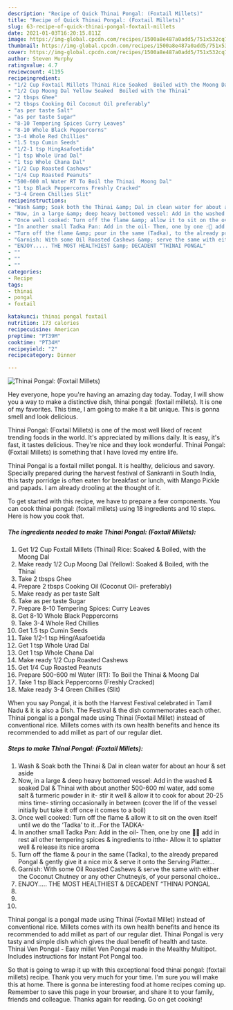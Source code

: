 ```yaml
---
description: "Recipe of Quick Thinai Pongal: (Foxtail Millets)"
title: "Recipe of Quick Thinai Pongal: (Foxtail Millets)"
slug: 63-recipe-of-quick-thinai-pongal-foxtail-millets
date: 2021-01-03T16:20:15.811Z
image: https://img-global.cpcdn.com/recipes/1500a8e487a0add5/751x532cq70/thinai-pongal-foxtail-millets-recipe-main-photo.jpg
thumbnail: https://img-global.cpcdn.com/recipes/1500a8e487a0add5/751x532cq70/thinai-pongal-foxtail-millets-recipe-main-photo.jpg
cover: https://img-global.cpcdn.com/recipes/1500a8e487a0add5/751x532cq70/thinai-pongal-foxtail-millets-recipe-main-photo.jpg
author: Steven Murphy
ratingvalue: 4.7
reviewcount: 41195
recipeingredient:
- "1/2 Cup Foxtail Millets Thinai Rice Soaked  Boiled with the Moong Dal"
- "1/2 Cup Moong Dal Yellow Soaked  Boiled with the Thinai"
- "2 tbsps Ghee"
- "2 tbsps Cooking Oil Coconut Oil preferably"
- "as per taste Salt"
- "as per taste Sugar"
- "8-10 Tempering Spices Curry Leaves"
- "8-10 Whole Black Peppercorns"
- "3-4 Whole Red Chillies"
- "1.5 tsp Cumin Seeds"
- "1/2-1 tsp HingAsafoetida"
- "1 tsp Whole Urad Dal"
- "1 tsp Whole Chana Dal"
- "1/2 Cup Roasted Cashews"
- "1/4 Cup Roasted Peanuts"
- "500-600 ml Water RT To Boil the Thinai  Moong Dal"
- "1 tsp Black Peppercorns Freshly Cracked"
- "3-4 Green Chillies Slit"
recipeinstructions:
- "Wash &amp; Soak both the Thinai &amp; Dal in clean water for about an hour &amp; set aside"
- "Now, in a large &amp; deep heavy bottomed vessel: Add in the washed &amp; soaked Dal &amp; Thinai with about another 500-600 ml water, add some salt &amp; turmeric powder in it- stir it well &amp; allow it to cook for about 20-25 mins time- stirring occasionally in between (cover the lif of the vessel initially but take it off once it comes to a boil)"
- "Once well cooked: Turn off the flame &amp; allow it to sit on the oven itself until we do the ‘Tadka’ to it...For the TADKA-"
- "In another small Tadka Pan: Add in the oil- Then, one by one ☝🏻 add in rest all other tempering spices &amp; ingredients to itthe- Allow it to splatter well &amp; release its nice aroma"
- "Turn off the flame &amp; pour in the same (Tadka), to the already prepared Pongal &amp; gently give it a nice mix &amp; serve it onto the Serving Platter..."
- "Garnish: With some Oil Roasted Cashews &amp; serve the same with either the Coconut Chutney or any other Chutney/s, of your personal choice.."
- "ENJOY..... THE MOST HEALTHIEST &amp; DECADENT “THINAI PONGAL"
- ""
- ""
- ""
categories:
- Recipe
tags:
- thinai
- pongal
- foxtail

katakunci: thinai pongal foxtail 
nutrition: 173 calories
recipecuisine: American
preptime: "PT39M"
cooktime: "PT34M"
recipeyield: "2"
recipecategory: Dinner

---
```



![Thinai Pongal: (Foxtail Millets)](https://img-global.cpcdn.com/recipes/1500a8e487a0add5/751x532cq70/thinai-pongal-foxtail-millets-recipe-main-photo.jpg)

Hey everyone, hope you're having an amazing day today. Today, I will show you a way to make a distinctive dish, thinai pongal: (foxtail millets). It is one of my favorites. This time, I am going to make it a bit unique. This is gonna smell and look delicious.

Thinai Pongal: (Foxtail Millets) is one of the most well liked of recent trending foods in the world. It's appreciated by millions daily. It is easy, it's fast, it tastes delicious. They're nice and they look wonderful. Thinai Pongal: (Foxtail Millets) is something that I have loved my entire life.

Thinai Pongal is a foxtail millet pongal. It is healthy, delicious and savory. Specially prepared during the harvest festival of Sankranti in South India, this tasty porridge is often eaten for breakfast or lunch, with Mango Pickle and papads. I am already drooling at the thought of it.


To get started with this recipe, we have to prepare a few components. You can cook thinai pongal: (foxtail millets) using 18 ingredients and 10 steps. Here is how you cook that.

<!--inarticleads1-->

##### The ingredients needed to make Thinai Pongal: (Foxtail Millets):

1. Get 1/2 Cup Foxtail Millets (Thinai) Rice: Soaked &amp; Boiled, with the Moong Dal
1. Make ready 1/2 Cup Moong Dal (Yellow): Soaked &amp; Boiled, with the Thinai
1. Take 2 tbsps Ghee
1. Prepare 2 tbsps Cooking Oil (Coconut Oil- preferably)
1. Make ready as per taste Salt
1. Take as per taste Sugar
1. Prepare 8-10 Tempering Spices: Curry Leaves
1. Get 8-10 Whole Black Peppercorns
1. Take 3-4 Whole Red Chillies
1. Get 1.5 tsp Cumin Seeds
1. Take 1/2-1 tsp Hing/Asafoetida
1. Get 1 tsp Whole Urad Dal
1. Get 1 tsp Whole Chana Dal
1. Make ready 1/2 Cup Roasted Cashews
1. Get 1/4 Cup Roasted Peanuts
1. Prepare 500-600 ml Water (RT): To Boil the Thinai &amp; Moong Dal
1. Take 1 tsp Black Peppercorns (Freshly Cracked)
1. Make ready 3-4 Green Chillies (Slit)


When you say Pongal, it is both the Harvest Festival celebrated in Tamil Nadu &amp; it is also a Dish. The Festival &amp; the dish commemorates each other. Thinai pongal is a pongal made using Thinai (Foxtail Millet) instead of conventional rice. Millets comes with its own health benefits and hence its recommended to add millet as part of our regular diet. 

<!--inarticleads2-->

##### Steps to make Thinai Pongal: (Foxtail Millets):

1. Wash &amp; Soak both the Thinai &amp; Dal in clean water for about an hour &amp; set aside
1. Now, in a large &amp; deep heavy bottomed vessel: Add in the washed &amp; soaked Dal &amp; Thinai with about another 500-600 ml water, add some salt &amp; turmeric powder in it- stir it well &amp; allow it to cook for about 20-25 mins time- stirring occasionally in between (cover the lif of the vessel initially but take it off once it comes to a boil)
1. Once well cooked: Turn off the flame &amp; allow it to sit on the oven itself until we do the ‘Tadka’ to it...For the TADKA-
1. In another small Tadka Pan: Add in the oil- Then, one by one ☝🏻 add in rest all other tempering spices &amp; ingredients to itthe- Allow it to splatter well &amp; release its nice aroma
1. Turn off the flame &amp; pour in the same (Tadka), to the already prepared Pongal &amp; gently give it a nice mix &amp; serve it onto the Serving Platter...
1. Garnish: With some Oil Roasted Cashews &amp; serve the same with either the Coconut Chutney or any other Chutney/s, of your personal choice..
1. ENJOY..... THE MOST HEALTHIEST &amp; DECADENT “THINAI PONGAL
1. 
1. 
1. 


Thinai pongal is a pongal made using Thinai (Foxtail Millet) instead of conventional rice. Millets comes with its own health benefits and hence its recommended to add millet as part of our regular diet. Thinai Pongal is very tasty and simple dish which gives the dual benefit of health and taste. Thinai Ven Pongal - Easy millet Ven Pongal made in the Mealthy Multipot. Includes instructions for Instant Pot Pongal too. 

So that is going to wrap it up with this exceptional food thinai pongal: (foxtail millets) recipe. Thank you very much for your time. I'm sure you will make this at home. There is gonna be interesting food at home recipes coming up. Remember to save this page in your browser, and share it to your family, friends and colleague. Thanks again for reading. Go on get cooking!
